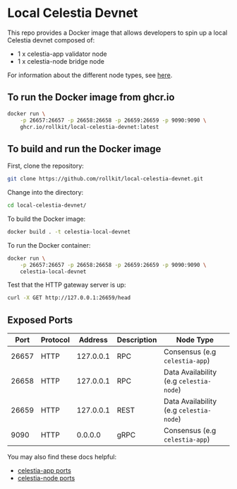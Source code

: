 # Local Celestia Devnet

This repo provides a Docker image that allows developers to spin up a local
Celestia devnet composed of:

- 1 x celestia-app validator node
- 1 x celestia-node bridge node

For information about the different node types, see
[here](https://docs.celestia.org/nodes/overview/).

## To run the Docker image from ghcr.io

```bash
docker run \
    -p 26657:26657 -p 26658:26658 -p 26659:26659 -p 9090:9090 \
    ghcr.io/rollkit/local-celestia-devnet:latest
```

## To build and run the Docker image

First, clone the repository:

```bash
git clone https://github.com/rollkit/local-celestia-devnet.git
```

Change into the directory:

```bash
cd local-celestia-devnet/
```

To build the Docker image:

```bash
docker build . -t celestia-local-devnet
```

To run the Docker container:

```bash
docker run \
    -p 26657:26657 -p 26658:26658 -p 26659:26659 -p 9090:9090 \
    celestia-local-devnet
```

Test that the HTTP gateway server is up:

```bash
curl -X GET http://127.0.0.1:26659/head
```

## Exposed Ports

| Port  | Protocol | Address   | Description | Node Type                               |
|-------|----------|-----------|-------------|-----------------------------------------|
| 26657 | HTTP     | 127.0.0.1 | RPC         | Consensus (e.g `celestia-app`)          |
| 26658 | HTTP     | 127.0.0.1 | RPC         | Data Availability (e.g `celestia-node`) |
| 26659 | HTTP     | 127.0.0.1 | REST        | Data Availability (e.g `celestia-node`) |
| 9090  | HTTP     | 0.0.0.0   | gRPC        | Consensus (e.g `celestia-app`)          |

You may also find these docs helpful:

- [celestia-app ports](https://docs.celestia.org/nodes/celestia-app/#ports)
- [celestia-node ports](https://docs.celestia.org/nodes/celestia-node-troubleshooting/#ports)
